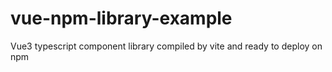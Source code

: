# vue-npm-library-example
Vue3 typescript component library compiled by vite and ready to deploy on npm
